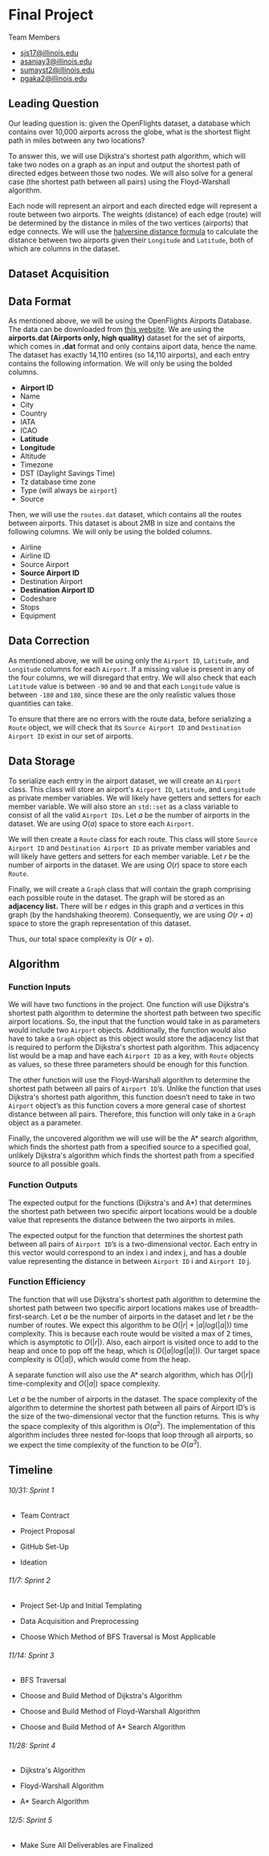 # Final Project

Team Members
* sjs17@illinois.edu
* asanjay3@illinois.edu
* sumayst2@illinois.edu
* pgaka2@illinois.edu

## Leading Question 
Our leading question is: given the OpenFlights dataset, a database which contains over 10,000 airports across the globe, what is the shortest flight path in miles between any two locations? 

To answer this, we will use Dijkstra's shortest path algorithm, which will take two nodes on a graph as an input and output the shortest path of directed edges between those two nodes. We will also solve for a general case (the shortest path between all pairs) using the Floyd-Warshall algorithm. 

Each node will represent an airport and each directed edge will represent a route between two airports. The weights (distance) of each edge (route) will be determined by the distance in miles of the two vertices (airports) that edge connects. We will use the [halversine distance formula](https://www.omnicalculator.com/other/latitude-longitude-distance) to calculate the distance between two airports given their `Longitude` and `Latitude`, both of which are columns in the dataset.

## Dataset Acquisition

## Data Format
As mentioned above, we will be using the OpenFlights Airports Database. The data can be downloaded from [this website](https://openflights.org/data.html]). We are using the **airports.dat (Airports only, high quality)** dataset for the set of airports, which comes in **.dat** format and only contains aiport data, hence the name. The dataset has exactly 14,110 entires (so 14,110 airports), and each entry contains the following information. We will only be using the bolded columns.

* **Airport ID**
* Name
* City
* Country
* IATA
* ICAO
* **Latitude**
* **Longitude**
* Altitude
* Timezone
* DST (Daylight Savings Time)
* Tz database time zone
* Type (will always be `airport`)
* Source

Then, we will use the `routes.dat` dataset, which contains all the routes between airports. This dataset is about 2MB in size and contains the following columns. We will only be using the bolded columns.

* Airline
* Airline ID
* Source Airport
* **Source Airport ID**
* Destination Airport
* **Destination Airport ID**
* Codeshare
* Stops
* Equipment


## Data Correction
As mentioned above, we will be using only the `Airport ID`, `Latitude`, and `Longitude` columns for each `Airport`. If a missing value is present in any of the four columns, we will disregard that entry. We will also check that each `Latitude` value is between `-90` and `90` and that each `Longitude` value is between `-180` and `180`, since these are the only realistic values those quantities can take.

To ensure that there are no errors with the route data, before serializing a `Route` object, we will check that its `Source Airport ID` and `Destination Airport ID` exist in our set of airports.



## Data Storage
To serialize each entry in the airport dataset, we will create an `Airport` class. This class will store an airport's `Airport ID`, `Latitude`, and `Longitude` as private member variables. We will likely have getters and setters for each member variable. We will also store an `std::set` as a class variable to consist of all the valid `Airport IDs`. Let $a$ be the number of airports in the dataset. We are using $O(a)$ space to store each `Airport`.

We will then create a `Route` class for each route. This class will store `Source Airport ID` and `Destination Airport ID` as private member variables and will likely have getters and setters for each member variable. Let $r$ be the number of airports in the dataset. We are using $O(r)$ space to store each `Route`.

Finally, we will create a `Graph` class that will contain the graph comprising each possible route in the dataset. The graph will be stored as an **adjacency list.** There will be $r$ edges in this graph and $a$ vertices in this graph (by the handshaking theorem). Consequently, we are using $O(r + a)$ space to store the graph representation of this dataset.

Thus, our total space complexity is $O(r+a)$.

## Algorithm 

### Function Inputs
We will have two functions in the project. One function will use Dijkstra's shortest path algorithm to determine the shortest path between two specific airport locations. So, the input that the function would take in as parameters would include two `Airport` objects. Additionally, the function would also have to take a `Graph` object as this object would store the adjacency list that is required to perform the Dijkstra's shortest path algorithm. This adjacency list would be a map and have each `Airport ID` as a key, with `Route` objects as values, so these three parameters should be enough for this function.

The other function will use the Floyd-Warshall algorithm to determine the shortest path between all pairs of `Airport ID`’s. Unlike the function that uses Dijkstra's shortest path algorithm, this function doesn’t need to take in two `Airport` object’s as this function covers a more general case of shortest distance between all pairs. Therefore, this function will only take in a `Graph` object as a parameter.

Finally, the uncovered algorithm we will use will be the A* search algorithm, which finds the shortest path from a specified source to a specified goal, unlikely Dijkstra's algorithm which finds the shortest path from a specified source to all possible goals.

### Function Outputs
The expected output for the functions (Dijkstra's and A*) that determines the shortest path between two specific airport locations would be a double value that represents the distance between the two airports in miles.

The expected output for the function that determines the shortest path between all pairs of `Airport ID`’s is a two-dimensional vector. Each entry in this vector would correspond to an index i and index j, and has a double value representing the distance in between `Airport ID` i and `Airport ID` j.



### Function Efficiency
The function that will use Dijkstra's shortest path algorithm to determine the shortest path between two specific airport locations makes use of breadth-first-search. Let $a$ be the number of airports in the dataset and let $r$ be the number of routes. We expect this algorithm to be $O(|r| + |a|log(|a|))$ time complexity. This is because each route would be visited a max of 2 times, which is asymptotic to $O(|r|)$. Also, each airport is visited once to add to the heap and once to pop off the heap, which is $O(|a|log(|a|))$. Our target space complexity is $O(|a|)$, which would come from the heap.

A separate function will also use the A* search algorithm, which has $O(|r|)$ time-complexity and $O(|a|)$ space complexity.

Let $a$ be the number of airports in the dataset. The space complexity of the algorithm to determine the shortest path between all pairs of Airport ID’s is the size of the two-dimensional vector that the function returns. This is why the space complexity of this algorithm is $O(a^2)$. The implementation of this algorithm includes three nested for-loops that loop through all airports, so we expect the time complexity of the function to be $O(a^3)$. 


## Timeline
###### 10/31: Sprint 1

- Team Contract

- Project Proposal

- GitHub Set-Up

- Ideation

###### 11/7: Sprint 2

- Project Set-Up and Initial Templating

- Data Acquisition and Preprocessing

- Choose Which Method of BFS Traversal is Most Applicable

###### 11/14: Sprint 3

- BFS Traversal 
 
- Choose and Build Method of Dijkstra's Algorithm

- Choose and Build Method of Floyd-Warshall Algorithm

- Choose and Build Method of A* Search Algorithm


###### 11/28: Sprint 4

- Dijkstra's Algorithm

- Floyd-Warshall Algorithm

- A* Search Algorithm

###### 12/5: Sprint 5

- Make Sure All Deliverables are Finalized
